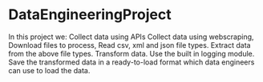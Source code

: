 # DataEngineeringProject
In this project we:  Collect data using APIs  Collect data using webscraping,  Download files to process,      Read csv, xml and json file types.  Extract data from the above file types.  Transform data.  Use the built in logging module.  Save the transformed data in a ready-to-load format which data engineers can use to load the data.
